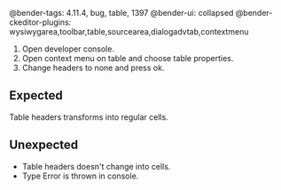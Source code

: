 @bender-tags: 4.11.4, bug, table, 1397
@bender-ui: collapsed
@bender-ckeditor-plugins: wysiwygarea,toolbar,table,sourcearea,dialogadvtab,contextmenu

1. Open developer console.
1. Open context menu on table and choose table properties.
1. Change headers to none and press ok.

## Expected
Table headers transforms into regular cells.

## Unexpected
- Table headers doesn't change into cells.
- Type Error is thrown in console.
